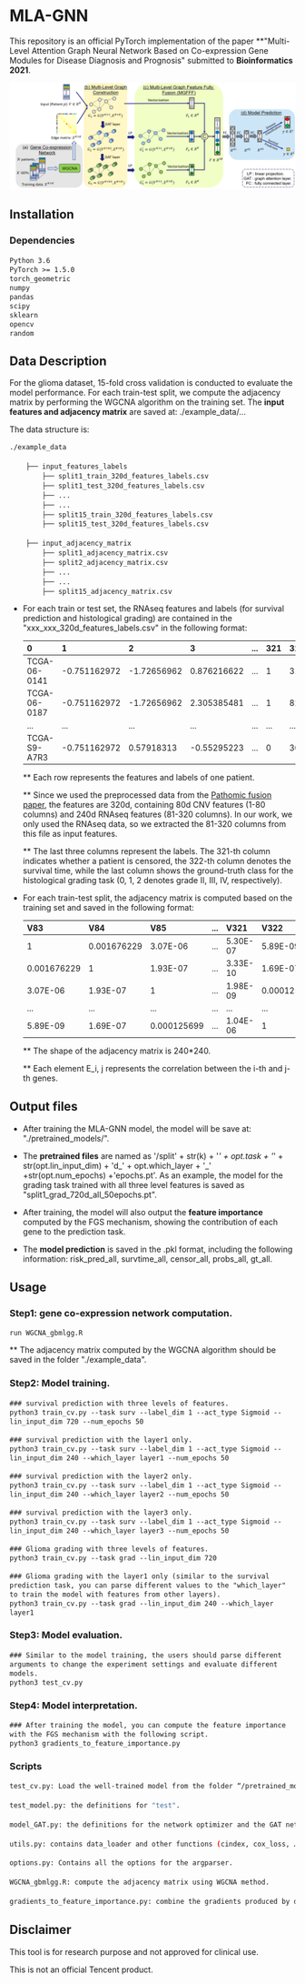 # MLA-GNN



This repository is an official PyTorch implementation of the paper 
**"Multi-Level Attention Graph Neural Network Based on Co-expression Gene Modules for Disease Diagnosis and Prognosis"
submitted to **Bioinformatics 2021**.

![](./figs/pipeline.png)

## Installation
### Dependencies
```
Python 3.6
PyTorch >= 1.5.0
torch_geometric
numpy
pandas
scipy
sklearn
opencv
random
```

## Data Description
For the glioma dataset, 15-fold cross validation is conducted to evaluate the model performance. For each train-test split, we compute the adjacency matrix by performing the WGCNA algorithm on the training set. The **input features and adjacency matrix** are saved at: ./example_data/...

The data structure is:
  ```bash
  ./example_data
  
      ├── input_features_labels                
          ├── split1_train_320d_features_labels.csv
          ├── split1_test_320d_features_labels.csv
          ├── ...
          ├── ...
          ├── split15_train_320d_features_labels.csv
          ├── split15_test_320d_features_labels.csv
          
      ├── input_adjacency_matrix
          ├── split1_adjacency_matrix.csv
          ├── split2_adjacency_matrix.csv
          ├── ...
          ├── ...
          ├── split15_adjacency_matrix.csv
  ```

+ For each train or test set, the RNAseq features and labels (for survival prediction and histological grading) are contained in the "xxx_xxx_320d_features_labels.csv" in the following format:

    0 | 1 | 2 | 3 | ... | 321 | 322 | 323 
    --- | --- | --- | --- | --- | --- | --- | --- 
    TCGA-06-0141 |-0.751162972 | -1.72656962 | 0.876216622 | ... | 1 | 313 | 2
    TCGA-06-0187 |-0.751162972 | -1.72656962 | 2.305385481 | ... | 1 | 828 | 2
    ... | ... |	... | ... |	... | ... |	... 
    TCGA-S9-A7R3 | -0.751162972 |	0.57918313 | -0.55295223 | ... | 0 | 3013 | 0
    
    ** Each row represents the features and labels of one patient. 
    
    ** Since we used the preprocessed data from the [Pathomic fusion paper](https://ieeexplore.ieee.org/abstract/document/9186053), the features are 320d, containing 80d CNV features (1-80 columns) and 240d RNAseq features (81-320 columns). In our work, we only used the RNAseq data, so we extracted the 81-320 columns from this file as input features. 
    
    ** The last three columns represent the labels. The 321-th column indicates whether a patient is censored, the 322-th column denotes the survival time, while the last column shows the ground-truth class for the histological grading task (0, 1, 2 denotes grade II, III, IV, respectively).
    
+ For each train-test split, the adjacency matrix is computed based on the training set and saved in the following format:

    V83 | V84 | V85 | ... | V321 | V322 
    --- | --- | --- | --- | --- | --- 
    1 | 0.001676229	| 3.07E-06 | ... | 5.30E-07 |	5.89E-09
    0.001676229 |	1 |	1.93E-07 | ... | 3.33E-10	| 1.69E-07
    3.07E-06 | 1.93E-07 |	1 | ... | 1.98E-09 | 0.000125699
    ... | ... |	... | ... |	... | ... |	... 
    5.89E-09 | 1.69E-07	| 0.000125699 |	... | 1.04E-06 | 1

    ** The shape of the adjacency matrix is 240*240.
    
    ** Each element E_i, j represents the correlation between the i-th and j-th genes.
    

## Output files

+ After training the MLA-GNN model, the model will be save at: "./pretrained_models/".

+ The **pretrained files** are named as '/split' + str(k) + '_' + opt.task + '_' + str(opt.lin_input_dim) + 'd_' + opt.which_layer + '_' +str(opt.num_epochs) +'epochs.pt'. As an example, the model for the grading task trained with all three level features is saved as "split1_grad_720d_all_50epochs.pt".

+ After training, the model will also output the **feature importance** computed by the FGS mechanism, showing the contribution of each gene to the prediction task.

+ The **model prediction** is saved in the .pkl format, including the following information: risk_pred_all, survtime_all, censor_all, probs_all, gt_all.


## Usage

### Step1: gene co-expression network computation.
```shell script
run WGCNA_gbmlgg.R
```
** The adjacency matrix computed by the WGCNA algorithm should be saved in the folder "./example_data".


### Step2: Model training.
```shell script
### survival prediction with three levels of features.
python3 train_cv.py --task surv --label_dim 1 --act_type Sigmoid --lin_input_dim 720 --num_epochs 50 

### survival prediction with the layer1 only.
python3 train_cv.py --task surv --label_dim 1 --act_type Sigmoid --lin_input_dim 240 --which_layer layer1 --num_epochs 50 

### survival prediction with the layer2 only.
python3 train_cv.py --task surv --label_dim 1 --act_type Sigmoid --lin_input_dim 240 --which_layer layer2 --num_epochs 50 

### survival prediction with the layer3 only.
python3 train_cv.py --task surv --label_dim 1 --act_type Sigmoid --lin_input_dim 240 --which_layer layer3 --num_epochs 50 

### Glioma grading with three levels of features.
python3 train_cv.py --task grad --lin_input_dim 720

### Glioma grading with the layer1 only (similar to the survival prediction task, you can parse different values to the "which_layer" to train the model with features from other layers).
python3 train_cv.py --task grad --lin_input_dim 240 --which_layer layer1
```

### Step3: Model evaluation.
```shell script
### Similar to the model training, the users should parse different arguments to change the experiment settings and evaluate different models.
python3 test_cv.py
```

### Step4: Model interpretation.
```shell script
### After training the model, you can compute the feature importance with the FGS mechanism with the following script.
python3 gradients_to_feature_importance.py
```

### Scripts
```bash
test_cv.py: Load the well-trained model from the folder “/pretrained_models/…” and test the performance on the testing set of the 15 splits.

test_model.py: the definitions for "test".

model_GAT.py: the definitions for the network optimizer and the GAT network, which can be selected as 720d model(GAT_features = layer1+layer2+layer3) or 240d (either use the layer1, or layer2, or layer3 as the GAT features) model.

utils.py: contains data_loader and other functions (cindex, cox_loss, …).

options.py: Contains all the options for the argparser.

WGCNA_gbmlgg.R: compute the adjacency matrix using WGCNA method.

gradients_to_feature_importance.py: combine the gradients produced by different splits, and obtain the feature importance according to the proposed FGS mechanism.
```

## Disclaimer

This tool is for research purpose and not approved for clinical use.

This is not an official Tencent product.
